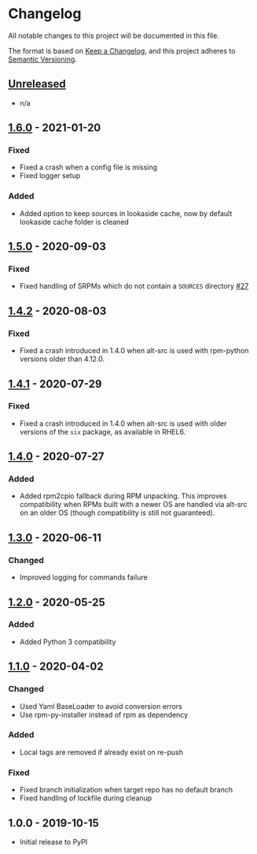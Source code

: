 # Changelog

All notable changes to this project will be documented in this file.

The format is based on [Keep a Changelog](https://keepachangelog.com/en/1.0.0/),
and this project adheres to [Semantic Versioning](https://semver.org/spec/v2.0.0.html).

## [Unreleased]

- n/a
## [1.6.0] - 2021-01-20

### Fixed
- Fixed a crash when a config file is missing
- Fixed logger setup

### Added
- Added option to keep sources in lookaside cache,
  now by default lookaside cache folder is cleaned

## [1.5.0] - 2020-09-03

### Fixed
- Fixed handling of SRPMs which do not contain a `SOURCES` directory
  [#27](https://github.com/release-engineering/alt-src/issues/27)

## [1.4.2] - 2020-08-03

### Fixed
- Fixed a crash introduced in 1.4.0 when alt-src is used with rpm-python versions
  older than 4.12.0.

## [1.4.1] - 2020-07-29

### Fixed
- Fixed a crash introduced in 1.4.0 when alt-src is used with older versions of
  the `six` package, as available in RHEL6.

## [1.4.0] - 2020-07-27

### Added
- Added rpm2cpio fallback during RPM unpacking. This improves compatibility when RPMs
  built with a newer OS are handled via alt-src on an older OS (though compatibility
  is still not guaranteed).

## [1.3.0] - 2020-06-11

### Changed
- Improved logging for commands failure

## [1.2.0] - 2020-05-25

### Added
- Added Python 3 compatibility

## [1.1.0] - 2020-04-02

### Changed
- Used Yaml BaseLoader to avoid conversion errors
- Use rpm-py-installer instead of rpm as dependency

### Added
- Local tags are removed if already exist on re-push

### Fixed
- Fixed branch initialization when target repo has no default branch
- Fixed handling of lockfile during cleanup

## 1.0.0 - 2019-10-15

- Initial release to PyPI

[Unreleased]: https://github.com/release-engineering/alt-src/compare/v1.6.0...HEAD
[1.6.0]: https://github.com/release-engineering/alt-src/compare/v1.5.0...v1.6.0
[1.5.0]: https://github.com/release-engineering/alt-src/compare/v1.4.2...v1.5.0
[1.4.2]: https://github.com/release-engineering/alt-src/compare/v1.4.1...v1.4.2
[1.4.1]: https://github.com/release-engineering/alt-src/compare/v1.4.0...v1.4.1
[1.4.0]: https://github.com/release-engineering/alt-src/compare/v1.3.0...v1.4.0
[1.3.0]: https://github.com/release-engineering/alt-src/compare/v1.2.0...v1.3.0
[1.2.0]: https://github.com/release-engineering/alt-src/compare/v1.1.0...v1.2.0
[1.1.0]: https://github.com/release-engineering/alt-src/compare/v1.0.0...v1.1.0
